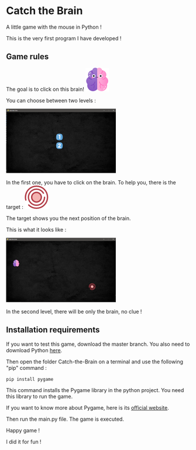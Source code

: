 # Catch the Brain

A little game with the mouse in Python !

This is the very first program I have developed !


## Game rules

The goal is to click on this brain!   ![image 1](https://github.com/UltraViolet33/Catch-the-Brain/blob/master/Images/brain.png)


You can choose between two levels : 

![image 2](https://github.com/UltraViolet33/Catch-the-Brain/blob/master/Images/readme/home_screen.PNG)


In the first one, you have to click on the brain. To help you, there is the target : ![image 3](https://github.com/UltraViolet33/Catch-the-Brain/blob/master/Images/circle.png)

The target shows you the next position of the brain. 

This is what it looks like : 

![image 4](https://github.com/UltraViolet33/Catch-the-Brain/blob/master/Images/readme/game_screen.PNG)


In the second level, there will be only the brain, no clue !


## Installation requirements

If you want to test this game, download the master branch. You also need to download Python [here](https://www.python.org/downloads/).

Then open the folder Catch-the-Brain on a terminal and use the following  "pip" command :

```
pip install pygame
```

This command installs the Pygame library in the python project. You need this library to run the game.

If you want to know more about Pygame, here is its [official website](https://www.pygame.org/news).

Then run the main.py file. The game is executed.

Happy game !

I did it for fun !
